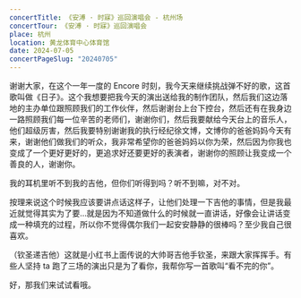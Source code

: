 ```yaml
---
concertTitle: 《安溥 · 时寐》巡回演唱会 - 杭州场
concertTour: 《安溥 · 时寐》巡回演唱会
place: 杭州
location: 黄龙体育中心体育馆
date: 2024-07-05
concertPageSlug: "20240705"
---
```

谢谢大家，在这个一年一度的 Encore 时刻，我今天来继续挑战弹不好的歌，这首歌叫做《日子》。这个我想要把我今天的演出送给我的制作团队，然后我们这边落地的主办单位跟照顾我们的工作伙伴，然后谢谢台上台下控台，然后还有在我身边一路照顾我们每一位辛苦的老师们，谢谢你们，然后我要献给今天台上的音乐人，他们超级厉害，然后我要特别谢谢我的执行经纪徐文博，文博你的爸爸妈妈今天有来，谢谢他们做我们的听众，我非常希望你的爸爸妈妈以你为荣，然后因为你我也变成了一个更好更好的，更追求好还要更好的表演者，谢谢你的照顾让我变成一个善良的人，谢谢你。

我的耳机里听不到我的吉他，但你们听得到吗？听不到嘛，对不对。

按理来说这个时候我应该要讲点话这样子，让他们处理一下吉他的事情，但是我最近就觉得其实为了要…就是因为不知道做什么的时候就一直讲话，好像会让讲话变成一种填充的过程，所以你不觉得偶尔我们一起安安静静的很棒吗？至少我自己很喜欢。

（钦圣递吉他）这就是小红书上面传说的大帅哥吉他手钦圣，来跟大家挥挥手。有些人坚持 ta 跑了三场的演出只是为了看你，我帮你写一首歌叫“看不完的你”。

好，那我们来试试看哦。